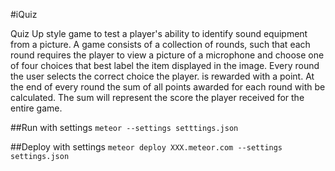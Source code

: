 #iQuiz

Quiz Up style game to test a player's ability to identify sound equipment from a picture. A game consists of a collection of rounds, such that each round requires the player to view a picture of a microphone and choose one of four choices that best label the item displayed in the image. Every round the user selects the correct choice the player. is rewarded with a point. At the end of every round the sum of all points awarded for each round with be calculated. The sum will represent the score the player received for the entire game.


##Run with settings
`meteor --settings setttings.json`

##Deploy with settings
`meteor deploy XXX.meteor.com --settings settings.json`
